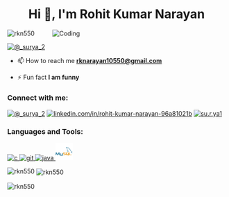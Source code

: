 <h1 align="center">Hi 👋, I'm Rohit Kumar Narayan</h1>
<img align="right" alt="Coding" width="400" src="https://media4.giphy.com/media/qgQUggAC3Pfv687qPC/giphy.gif">

<p align="left"> <img src="https://komarev.com/ghpvc/?username=rkn550&label=Profile%20views&color=0e75b6&style=flat" alt="rkn550" /> </p>


<p align="left"> <a href="https://twitter.com/@_surya_2" target="blank"><img src="https://img.shields.io/twitter/follow/@_surya_2?logo=twitter&style=for-the-badge" alt="@_surya_2" /></a> </p>

- 📫 How to reach me **rknarayan10550@gmail.com**

- ⚡ Fun fact **I am funny**

<h3 align="left">Connect with me:</h3>
<p align="left">
<a href="https://twitter.com/@_surya_2" target="blank"><img align="center" src="https://raw.githubusercontent.com/rahuldkjain/github-profile-readme-generator/master/src/images/icons/Social/twitter.svg" alt="@_surya_2" height="30" width="40" /></a>
<a href="https://linkedin.com/in/linkedin.com/in/rohit-kumar-narayan-96a81021b" target="blank"><img align="center" src="https://raw.githubusercontent.com/rahuldkjain/github-profile-readme-generator/master/src/images/icons/Social/linked-in-alt.svg" alt="linkedin.com/in/rohit-kumar-narayan-96a81021b" height="30" width="40" /></a>
<a href="https://instagram.com/su.r.ya1" target="blank"><img align="center" src="https://raw.githubusercontent.com/rahuldkjain/github-profile-readme-generator/master/src/images/icons/Social/instagram.svg" alt="su.r.ya1" height="30" width="40" /></a>
</p>

<h3 align="left">Languages and Tools:</h3>
<p align="left"> <a href="https://www.cprogramming.com/" target="_blank" rel="noreferrer"> <img src="https://upload.wikimedia.org/wikipedia/commons/1/19/C_Logo.png" alt="c" width="40" height="40"/> </a> <a href="https://git-scm.com/" target="_blank" rel="noreferrer"> <img src="https://www.vectorlogo.zone/logos/git-scm/git-scm-icon.svg" alt="git" width="40" height="40"/> </a> <a href="https://www.java.com" target="_blank" rel="noreferrer"> <img src="https://www.vectorlogo.zone/util/preview.html?image=/logos/java/java-icon.svg" alt="java" width="40" height="40"/> </a> <a href="https://www.mysql.com/" target="_blank" rel="noreferrer"> <img src="https://raw.githubusercontent.com/devicons/devicon/master/icons/mysql/mysql-original-wordmark.svg" alt="mysql" width="40" height="40"/> </a> </p>

<p><img align="left" src="https://github-readme-stats.vercel.app/api/top-langs?username=rkn550&show_icons=true&locale=en&layout=compact" alt="rkn550" /></p>

<p>&nbsp;<img align="center" src="https://github-readme-stats.vercel.app/api?username=rkn550&show_icons=true&locale=en" alt="rkn550" /></p>

<p><img align="center" src="https://github-readme-streak-stats.herokuapp.com/?user=rkn550&" alt="rkn550" /></p>
